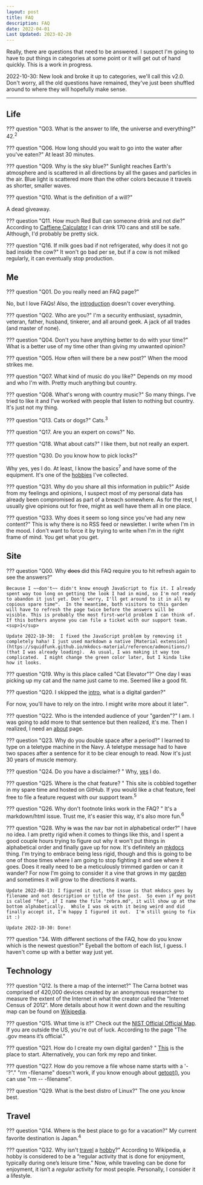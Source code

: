 ```yaml
---
layout: post
title: FAQ
description: FAQ
date: 2022-04-01
Last Updated: 2023-02-20
---
```


Really, there are questions that need to be answered. I suspect I'm going to have to put things in categories at some point or it will get out of hand quickly.  This is a work in progress.

2022-10-30: New look and broke it up to categories, we'll call this v2.0.  Don't worry, all the old questions have remained, they've just been shuffled around to where they will hopefully make sense.

***

## Life

??? question "Q03. What is the answer to life, the universe and everything?"
    42.<sup>2</sup>

??? question "Q06. How long should you wait to go into the water after you've eaten?"
    At least 30 minutes.

??? question "Q09. Why is the sky blue?"
    Sunlight reaches Earth's atmosphere and is scattered in all directions by all the gases and particles in the air. Blue light is scattered more than the other colors because it travels as shorter, smaller waves.

??? question "Q10. What is the definition of a will?"
    <div id="Q10"></div>A dead giveaway.

??? question "Q11. How much Red Bull can someone drink and not die?"
    According to [Caffiene Calculator](https://www.caffeineinformer.com/death-by-caffeine") I can drink 170 cans and still be safe.  Although, I'd probably be pretty sick.

??? question "Q16. If milk goes bad if not refrigerated, why does it not go bad inside the cow?"
    It won't go bad per se, but if a cow is not milked regularly, it can eventually stop production.


## Me

??? question "Q01. Do you really need an FAQ page?"
    <div id="Q01">No, but I love FAQs!  Also, the [introduction](/) doesn't cover everything.

??? question "Q02. Who are you?"
    I'm a security enthusiast, sysadmin, veteran, father, husband, tinkerer, and all around geek. A jack of all trades (and master of none).

??? question "Q04. Don't you have anything better to do with your time?"
    What is a better use of my time other than giving my unwanted opinion?

??? question "Q05. How often will there be a new post?"
    When the mood strikes me.

??? question "Q07. What kind of music do you like?"
    Depends on my mood and who I'm with.  Pretty much anything but country.

??? question "Q08. What's wrong with country music?"
    So many things. I've tried to like it and I've worked with people that listen to nothing but country. It's just not my thing.

??? question "Q13. Cats or dogs?"
    Cats.<sup>3</sup>

??? question "Q17. Are you an expert on cows?"
    No.

??? question "Q18. What about cats?"
    I like them, but not really an expert.

??? question "Q30. Do you know how to pick locks?"
    <div id="Q30"></div>Why yes, yes I do. At least, I know the basics<sup>7</sup> and have some of the equipment.  It's one of the [hobbies](/hobbies/) I've collected.

??? question "Q31. Why do you share all this information in public?"
    Aside from my feelings and opinions, I suspect most of my personal data has already been compromised as part of a breach somewhere.  As for the rest, I usually give opinions out for free, might as well have them all in one place.

??? question "Q33. Why does it seem so long since you've had any new content?"
    This is why there is no RSS feed or newsletter.  I write when I'm in the mood.  I don't want to force it by trying to write when I'm in the right frame of mind.  You get what you get. 

## Site

??? question "Q00. Why ~~does~~ did this FAQ require you to hit refresh again to see the answers?"

    Because I ~~don't~~ didn't know enough JavaScript to fix it. I already spent way too long on getting the look I had in mind, so I'm not ready to abandon it just yet. Don't worry, I'll get around to it in all my copious spare time™.  In the meantime, both visitors to this garden will have to refresh the page twice before the answers will be visible. This is probably the most first-world problem I can think of. If this bothers anyone you can file a ticket with our support team.<sup>1</sup>

    Update 2022-10-30:  I fixed the JavaScript problem by removing it completely haha! I just used markdown a native [Material extension](https://squidfunk.github.io/mkdocs-material/reference/admonitions/) (that I was already loading).  As usual, I was making it way too complicated.  I might change the green color later, but I kinda like how it looks.

??? question "Q19. Why is this place called "Cat Elevator"?"
    One day I was picking up my cat and the name just came to me.  Seemed like a good fit.

??? question "Q20. I skipped the [intro](/), what is a digital garden?"
    <div id="Q20"></div> For now, you'll have to rely on the intro. I might write more about it later™.

??? question "Q22. Who is the intended audience of your "garden"?"
    I am.  I was going to add more to that sentence but then realized, it's me. Then I realized, I need an [about](/about/) page.

??? question "Q23. Why do you double space after a period?"
    I learned to type on a teletype machine in the Navy.  A teletype message had to have two spaces after a sentence for it to be clear enough to read.  Now it's just 30 years of muscle memory.

??? question "Q24. Do you have a disclaimer? "
    Why, [yes](/about/) I do.

??? question "Q25. Where is the chat feature? "
    This site is cobbled together in my spare time and hosted on GitHub. If you would like a chat feature, feel free to file a feature request with our support team.<sup>5</sup>

??? question "Q26. Why don't footnote links work in the FAQ? "
    It's a markdown/html issue.  Trust me, it's easier this way, it's also more fun.<sup>6</sup>

??? question "Q28. Why ~~is~~ was the nav bar not in alphabetical order?"
    I have no idea.  I am pretty rigid when it comes to things like this, and I spent a good couple hours trying to figure out why it won't put things in alphabetical order and finally gave up for now.  It's definitely an [mkdocs](https://www.mkdocs.org) thing.  I'm trying to embrace being less rigid, though and this is going to be one of those times where I am going to stop fighting it and see where it goes.  Does it really need to be a meticulously trimmed garden or can it wander?  For now I'm going to consider it a vine that grows in my [garden](/) and sometimes it will grow to the directions it wants.

    Update 2022-08-13: I figured it out, the issue is that mkdocs goes by filename and not description or title of the post.  So even if my post is called "foo", if I name the file "zebra.md", it will show up at the bottom alphabetically.  While I was ok with it being weird and did finally accept it, I'm happy I figured it out.  I'm still going to fix it :)

    Update 2022-10-30: Done!

??? question "34. With different sections of the FAQ, how do you know which is the newest question?"
    Eyeball the bottom of each list, I guess.  I haven't come up with a better way just yet.

## Technology

??? question "Q12. Is there a map of the internet?"
    The Carna botnet was comprised of 420,000 devices created by an anonymous researcher to measure the extent of the Internet in what the creator called the “Internet Census of 2012”.  More details about how it went down and the resulting map can be found on [Wikipedia](https://en.wikipedia.org/wiki/Carna_botnet).

??? question "Q15. What time is it?"
    Check out the [NIST Official Official Map](https://www.time.gov/).  If you are outside the US, you're out of luck.  According to the page "The .gov means it’s official."

??? question "Q21. How do I create my own digital garden? "
    [This](https://lyz-code.github.io/blue-book/#make-your-own-digital-garden) is the place to start.  Alternatively, you can fork my repo and tinker.

??? question "Q27. How do you remove a file whose name starts with a '-'?"."
    "rm -filename" doesn't work, if you know enough about [getopt()](/tech/unix/getopts/)</a>, you can use "rm -- -filename".

??? question "Q29. What is the best distro of Linux?"
    The one *you* know best.



## Travel

??? question "Q14. Where is the best place to go for a vacation?"
    My current favorite destination is Japan.<sup>4</sup>

??? question "Q32. Why isn't [travel](/travel/) a [hobby](/hobbies/)?"
    According to Wikipedia, a hobby is considered to be a “regular activity that is done for enjoyment, typically during one’s leisure time.” Now, while traveling can be done for enjoyment, it isn’t a *regular* activity for most people. Personally, I consider it a lifestyle. 



[^Q00]: [Q00] To reach our support team, please use the chat feature.
[^Q03]: [Q03] From Hitchhiker's Guide to the Galaxy by Douglas Adams.
[^Q13]: [Q13] I started out as a dog person, but I've had good luck with cats.
[^Q14]: [Q14] I haven't been *everywhere* yet.
[^Q25]: [Q25] See footnote for Q00 above.
[^Q26]: [Q26] Fun, as in, not my problem.
[^Q30]: [Q30] I've picked a Master Lock #3 -> #6 and a few others.  Best thing to do while on a long call!
